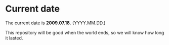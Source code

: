 # Current date

The current date is **2009.07.18.** (YYYY.MM.DD.)

This repository will be good when the world ends, so we will know how long it lasted.